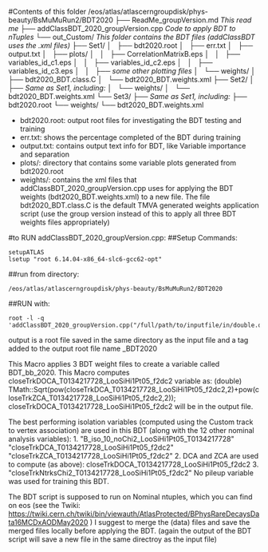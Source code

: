 #Contents of this folder 
/eos/atlas/atlascerngroupdisk/phys-beauty/BsMuMuRun2/BDT2020
├── ReadMe_groupVersion.md *This read me*
├── addClassBDT_2020_groupVersion.cpp *Code to apply BDT to nTuples*
└── out_Custom/ *This folder contains the BDT files (addClassBDT uses the .xml files)*
    ├── Set1/
    │   ├── bdt2020.root 
    │   ├── err.txt 
    │   ├── output.txt 
    │   ├── plots/
    │   │   ├── CorrelationMatrixB.eps
    │   │   ├── variables_id_c1.eps
    │   │   ├── variables_id_c2.eps
    │   │   ├── variables_id_c3.eps
    │   │   ├── *some other plotting files*
    │   └── weights/
    │       ├── bdt2020_BDT.class.C
    │       └── bdt2020_BDT.weights.xml
    ├── Set2/
    │   ├── *Same as Set1, including:*
    │   └── weights/
    │       └── bdt2020_BDT.weights.xml
    └── Set3/
        ├── *Same as Set1, including:*
        ├── bdt2020.root
        └── weights/
            └── bdt2020_BDT.weights.xml

- bdt2020.root: output root files for investigating the BDT testing and training
- err.txt: shows the percentage completed of the BDT during training 
- output.txt: contains output text info for BDT, like Variable importance and separation
- plots/: directory that contains some variable plots generated from bdt2020.root
- weights/: contains the xml files that addClassBDT_2020_groupVersion.cpp uses for applying the BDT weights (bdt2020_BDT.weights.xml) to a new file. The file bdt2020_BDT.class.C is the default TMVA generated weights application script (use the group version instead of this to apply all three BDT weights files appropriately)

#to RUN addClassBDT_2020_groupVersion.cpp:
##Setup Commands:
```
setupATLAS
lsetup "root 6.14.04-x86_64-slc6-gcc62-opt"
```
##run from directory:
```
/eos/atlas/atlascerngroupdisk/phys-beauty/BsMuMuRun2/BDT2020 
``` 
##RUN with:
```
root -l -q 'addClassBDT_2020_groupVersion.cpp("/full/path/to/inputfile/in/double.quotes")'
```

output is a root file saved in the same directory as the input file
and a tag added to the output root file name \_BDT2020

This Macro applies 3 BDT weight files to create a variable called BDT_bb_2020. 
This Macro computes closeTrkDOCA_T0134217728_LooSiHi1Pt05_f2dc2 variable as: 
(double) TMath::Sqrt(pow(closeTrkDCA_T0134217728_LooSiHi1Pt05_f2dc2,2)+pow(closeTrkZCA_T0134217728_LooSiHi1Pt05_f2dc2,2));
closeTrkDOCA_T0134217728_LooSiHi1Pt05_f2dc2 will be in the output file.

The best performing isolation variables (computed using the Custom track to vertex association) are used in this BDT (along with the 12 other nominal analysis variables):
    1. "B_iso_10_noChi2_LooSiHi1Pt05_T0134217728"
    "closeTrkDCA_T0134217728_LooSiHi1Pt05_f2dc2"
    "closeTrkZCA_T0134217728_LooSiHi1Pt05_f2dc2"
    2. DCA and ZCA are used to compute (as above): closeTrkDOCA_T0134217728_LooSiHi1Pt05_f2dc2
    3. "closeTrkNtrksChi2_T0134217728_LooSiHi1Pt05_f2dc2" 
No pileup variable was used for training this BDT.

The BDT script is supposed to run on Nominal ntuples, which you can find on eos (see the Twiki: https://twiki.cern.ch/twiki/bin/viewauth/AtlasProtected/BPhysRareDecaysData16MCDxAODMay2020 )
I suggest to merge the (data) files and save the merged files locally before applying the BDT. (again the output of the BDT script will save a new file in the same directroy as the input file)
